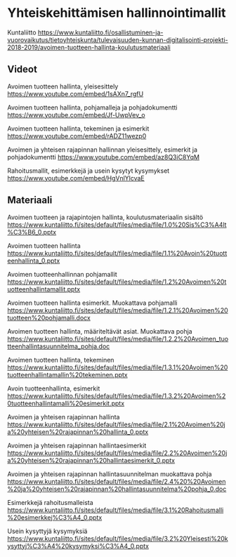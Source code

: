 # Yhteiskehittämisen hallinnointimallit

Kuntaliitto
https://www.kuntaliitto.fi/osallistuminen-ja-vuorovaikutus/tietoyhteiskunta/tulevaisuuden-kunnan-digitalisointi-projekti-2018-2019/avoimen-tuotteen-hallinta-koulutusmateriaali

## Videot

Avoimen tuotteen hallinta, yleisesittely
https://www.youtube.com/embed/1sAXn7_rgfU

Avoimen tuotteen hallinta, pohjamalleja ja pohjadokumentti
https://www.youtube.com/embed/Jf-UwpVev_o

Avoimen tuotteen hallinta, tekeminen ja esimerkit
https://www.youtube.com/embed/rADZ11wezp0

Avoimen ja yhteisen rajapinnan hallinnan yleisesittely, esimerkit ja pohjadokumentti
https://www.youtube.com/embed/az8Q3iC8YqM

Rahoitusmallit, esimerkkejä ja usein kysytyt kysymykset
https://www.youtube.com/embed/HgVnlYlcvaE


## Materiaali

Avoimen tuotteen ja rajapintojen hallinta, koulutusmateriaalin sisältö
https://www.kuntaliitto.fi/sites/default/files/media/file/1.0%20Sis%C3%A4lt%C3%B6_0.pptx

Avoimen tuotteen hallinta
https://www.kuntaliitto.fi/sites/default/files/media/file/1.1%20Avoin%20tuotteenhallinta_0.pptx

Avoimen tuotteenhallinnan pohjamallit
https://www.kuntaliitto.fi/sites/default/files/media/file/1.2%20Avoimen%20tuotteenhallintamallit.pptx

Avoimen tuotteen hallinta esimerkit. Muokattava pohjamalli
https://www.kuntaliitto.fi/sites/default/files/media/file/1.2.1%20Avoimen%20tuotteen%20pohjamalli.docx

Avoimen tuotteen hallinta, määriteltävät asiat. Muokattava pohja
https://www.kuntaliitto.fi/sites/default/files/media/file/1.2.2%20Avoimen_tuotteenhallintasuunnitelma_pohja.doc

Avoimen tuotteen hallinta, tekeminen
https://www.kuntaliitto.fi/sites/default/files/media/file/1.3.1%20Avoimen%20tuotteenhallintamallin%20tekeminen.pptx

Avoin tuotteenhallinta, esimerkit
https://www.kuntaliitto.fi/sites/default/files/media/file/1.3.2%20Avoimen%20tuotteenhallintamalli%20esimerkit.pptx

Avoimen ja yhteisen rajapinnan hallinta
https://www.kuntaliitto.fi/sites/default/files/media/file/2.1%20Avoimen%20ja%20yhteisen%20rajapinnan%20hallinta_0.pptx

Avoimen ja yhteisen rajapinnan hallintaesimerkit
https://www.kuntaliitto.fi/sites/default/files/media/file/2.2%20Avoimen%20ja%20yhteisen%20rajapinnan%20hallintaesimerkit_0.pptx

Avoimen ja yhteisen rajapinnan hallintasuunnitelman muokattava pohja
https://www.kuntaliitto.fi/sites/default/files/media/file/2.4%20%20Avoimen%20ja%20yhteisen%20rajapinnan%20hallintasuunnitelma%20pohja_0.doc

Esimerkkejä rahoitusmalleista
https://www.kuntaliitto.fi/sites/default/files/media/file/3.1%20Rahoitusmalli%20esimerkkej%C3%A4_0.pptx

Usein kysyttyjä kysymyksiä
https://www.kuntaliitto.fi/sites/default/files/media/file/3.2%20Yleisesti%20kysyttyj%C3%A4%20kysymyksi%C3%A4_0.pptx
